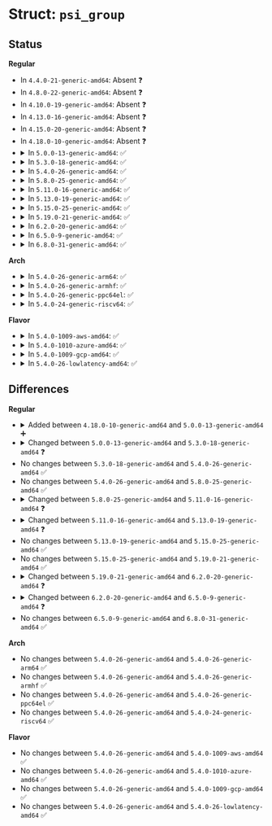 # Struct: <code>psi_group</code>

## Status
<b>Regular</b>
<ul>
<li>
In <code>4.4.0-21-generic-amd64</code>: Absent ❓
</li>
<li>
In <code>4.8.0-22-generic-amd64</code>: Absent ❓
</li>
<li>
In <code>4.10.0-19-generic-amd64</code>: Absent ❓
</li>
<li>
In <code>4.13.0-16-generic-amd64</code>: Absent ❓
</li>
<li>
In <code>4.15.0-20-generic-amd64</code>: Absent ❓
</li>
<li>
In <code>4.18.0-10-generic-amd64</code>: Absent ❓
</li>
<li>
<details>
<summary>In <code>5.0.0-13-generic-amd64</code>: ✅</summary>

```c
struct psi_group {
    struct mutex stat_lock;
    struct psi_group_cpu * pcpu;
    u64[5] total_prev;
    u64 last_update;
    u64 next_update;
    struct delayed_work clock_work;
    u64[5] total;
    long unsigned int[15] avg;
}
```
</details>
</li>
<li>
<details>
<summary>In <code>5.3.0-18-generic-amd64</code>: ✅</summary>

```c
struct psi_group {
    struct mutex avgs_lock;
    struct psi_group_cpu * pcpu;
    u64[5] avg_total;
    u64 avg_last_update;
    u64 avg_next_update;
    struct delayed_work avgs_work;
    u64[10] total;
    long unsigned int[15] avg;
    atomic_t poll_scheduled;
    struct kthread_worker * poll_kworker;
    struct kthread_delayed_work poll_work;
    struct mutex trigger_lock;
    struct list_head triggers;
    u32[5] nr_triggers;
    u32 poll_states;
    u64 poll_min_period;
    u64[5] polling_total;
    u64 polling_next_update;
    u64 polling_until;
}
```
</details>
</li>
<li>
<details>
<summary>In <code>5.4.0-26-generic-amd64</code>: ✅</summary>

```c
struct psi_group {
    struct mutex avgs_lock;
    struct psi_group_cpu * pcpu;
    u64[5] avg_total;
    u64 avg_last_update;
    u64 avg_next_update;
    struct delayed_work avgs_work;
    u64[10] total;
    long unsigned int[15] avg;
    atomic_t poll_scheduled;
    struct kthread_worker * poll_kworker;
    struct kthread_delayed_work poll_work;
    struct mutex trigger_lock;
    struct list_head triggers;
    u32[5] nr_triggers;
    u32 poll_states;
    u64 poll_min_period;
    u64[5] polling_total;
    u64 polling_next_update;
    u64 polling_until;
}
```
</details>
</li>
<li>
<details>
<summary>In <code>5.8.0-25-generic-amd64</code>: ✅</summary>

```c
struct psi_group {
    struct mutex avgs_lock;
    struct psi_group_cpu * pcpu;
    u64[5] avg_total;
    u64 avg_last_update;
    u64 avg_next_update;
    struct delayed_work avgs_work;
    u64[10] total;
    long unsigned int[15] avg;
    atomic_t poll_scheduled;
    struct kthread_worker * poll_kworker;
    struct kthread_delayed_work poll_work;
    struct mutex trigger_lock;
    struct list_head triggers;
    u32[5] nr_triggers;
    u32 poll_states;
    u64 poll_min_period;
    u64[5] polling_total;
    u64 polling_next_update;
    u64 polling_until;
}
```
</details>
</li>
<li>
<details>
<summary>In <code>5.11.0-16-generic-amd64</code>: ✅</summary>

```c
struct psi_group {
    struct mutex avgs_lock;
    struct psi_group_cpu * pcpu;
    u64[5] avg_total;
    u64 avg_last_update;
    u64 avg_next_update;
    struct delayed_work avgs_work;
    u64[10] total;
    long unsigned int[15] avg;
    struct task_struct * poll_task;
    struct timer_list poll_timer;
    wait_queue_head_t poll_wait;
    atomic_t poll_wakeup;
    struct mutex trigger_lock;
    struct list_head triggers;
    u32[5] nr_triggers;
    u32 poll_states;
    u64 poll_min_period;
    u64[5] polling_total;
    u64 polling_next_update;
    u64 polling_until;
}
```
</details>
</li>
<li>
<details>
<summary>In <code>5.13.0-19-generic-amd64</code>: ✅</summary>

```c
struct psi_group {
    struct mutex avgs_lock;
    struct psi_group_cpu * pcpu;
    u64[6] avg_total;
    u64 avg_last_update;
    u64 avg_next_update;
    struct delayed_work avgs_work;
    u64[12] total;
    long unsigned int[18] avg;
    struct task_struct * poll_task;
    struct timer_list poll_timer;
    wait_queue_head_t poll_wait;
    atomic_t poll_wakeup;
    struct mutex trigger_lock;
    struct list_head triggers;
    u32[6] nr_triggers;
    u32 poll_states;
    u64 poll_min_period;
    u64[6] polling_total;
    u64 polling_next_update;
    u64 polling_until;
}
```
</details>
</li>
<li>
<details>
<summary>In <code>5.15.0-25-generic-amd64</code>: ✅</summary>

```c
struct psi_group {
    struct mutex avgs_lock;
    struct psi_group_cpu * pcpu;
    u64[6] avg_total;
    u64 avg_last_update;
    u64 avg_next_update;
    struct delayed_work avgs_work;
    u64[12] total;
    long unsigned int[18] avg;
    struct task_struct * poll_task;
    struct timer_list poll_timer;
    wait_queue_head_t poll_wait;
    atomic_t poll_wakeup;
    struct mutex trigger_lock;
    struct list_head triggers;
    u32[6] nr_triggers;
    u32 poll_states;
    u64 poll_min_period;
    u64[6] polling_total;
    u64 polling_next_update;
    u64 polling_until;
}
```
</details>
</li>
<li>
<details>
<summary>In <code>5.19.0-21-generic-amd64</code>: ✅</summary>

```c
struct psi_group {
    struct mutex avgs_lock;
    struct psi_group_cpu * pcpu;
    u64[6] avg_total;
    u64 avg_last_update;
    u64 avg_next_update;
    struct delayed_work avgs_work;
    u64[12] total;
    long unsigned int[18] avg;
    struct task_struct * poll_task;
    struct timer_list poll_timer;
    wait_queue_head_t poll_wait;
    atomic_t poll_wakeup;
    struct mutex trigger_lock;
    struct list_head triggers;
    u32[6] nr_triggers;
    u32 poll_states;
    u64 poll_min_period;
    u64[6] polling_total;
    u64 polling_next_update;
    u64 polling_until;
}
```
</details>
</li>
<li>
<details>
<summary>In <code>6.2.0-20-generic-amd64</code>: ✅</summary>

```c
struct psi_group {
    struct psi_group * parent;
    bool enabled;
    struct mutex avgs_lock;
    struct psi_group_cpu * pcpu;
    u64[6] avg_total;
    u64 avg_last_update;
    u64 avg_next_update;
    struct delayed_work avgs_work;
    u64[12] total;
    long unsigned int[18] avg;
    struct task_struct * poll_task;
    struct timer_list poll_timer;
    wait_queue_head_t poll_wait;
    atomic_t poll_wakeup;
    atomic_t poll_scheduled;
    struct mutex trigger_lock;
    struct list_head triggers;
    u32[6] nr_triggers;
    u32 poll_states;
    u64 poll_min_period;
    u64[6] polling_total;
    u64 polling_next_update;
    u64 polling_until;
}
```
</details>
</li>
<li>
<details>
<summary>In <code>6.5.0-9-generic-amd64</code>: ✅</summary>

```c
struct psi_group {
    struct psi_group * parent;
    bool enabled;
    struct mutex avgs_lock;
    struct psi_group_cpu * pcpu;
    u64[6] avg_total;
    u64 avg_last_update;
    u64 avg_next_update;
    struct delayed_work avgs_work;
    struct list_head avg_triggers;
    u32[6] avg_nr_triggers;
    u64[12] total;
    long unsigned int[18] avg;
    struct task_struct * rtpoll_task;
    struct timer_list rtpoll_timer;
    wait_queue_head_t rtpoll_wait;
    atomic_t rtpoll_wakeup;
    atomic_t rtpoll_scheduled;
    struct mutex rtpoll_trigger_lock;
    struct list_head rtpoll_triggers;
    u32[6] rtpoll_nr_triggers;
    u32 rtpoll_states;
    u64 rtpoll_min_period;
    u64[6] rtpoll_total;
    u64 rtpoll_next_update;
    u64 rtpoll_until;
}
```
</details>
</li>
<li>
<details>
<summary>In <code>6.8.0-31-generic-amd64</code>: ✅</summary>

```c
struct psi_group {
    struct psi_group * parent;
    bool enabled;
    struct mutex avgs_lock;
    struct psi_group_cpu * pcpu;
    u64[6] avg_total;
    u64 avg_last_update;
    u64 avg_next_update;
    struct delayed_work avgs_work;
    struct list_head avg_triggers;
    u32[6] avg_nr_triggers;
    u64[12] total;
    long unsigned int[18] avg;
    struct task_struct * rtpoll_task;
    struct timer_list rtpoll_timer;
    wait_queue_head_t rtpoll_wait;
    atomic_t rtpoll_wakeup;
    atomic_t rtpoll_scheduled;
    struct mutex rtpoll_trigger_lock;
    struct list_head rtpoll_triggers;
    u32[6] rtpoll_nr_triggers;
    u32 rtpoll_states;
    u64 rtpoll_min_period;
    u64[6] rtpoll_total;
    u64 rtpoll_next_update;
    u64 rtpoll_until;
}
```
</details>
</li>
</ul>
<b>Arch</b>
<ul>
<li>
<details>
<summary>In <code>5.4.0-26-generic-arm64</code>: ✅</summary>

```c
struct psi_group {
    struct mutex avgs_lock;
    struct psi_group_cpu * pcpu;
    u64[5] avg_total;
    u64 avg_last_update;
    u64 avg_next_update;
    struct delayed_work avgs_work;
    u64[10] total;
    long unsigned int[15] avg;
    atomic_t poll_scheduled;
    struct kthread_worker * poll_kworker;
    struct kthread_delayed_work poll_work;
    struct mutex trigger_lock;
    struct list_head triggers;
    u32[5] nr_triggers;
    u32 poll_states;
    u64 poll_min_period;
    u64[5] polling_total;
    u64 polling_next_update;
    u64 polling_until;
}
```
</details>
</li>
<li>
<details>
<summary>In <code>5.4.0-26-generic-armhf</code>: ✅</summary>

```c
struct psi_group {
    struct mutex avgs_lock;
    struct psi_group_cpu * pcpu;
    u64[5] avg_total;
    u64 avg_last_update;
    u64 avg_next_update;
    struct delayed_work avgs_work;
    u64[10] total;
    long unsigned int[15] avg;
    atomic_t poll_scheduled;
    struct kthread_worker * poll_kworker;
    struct kthread_delayed_work poll_work;
    struct mutex trigger_lock;
    struct list_head triggers;
    u32[5] nr_triggers;
    u32 poll_states;
    u64 poll_min_period;
    u64[5] polling_total;
    u64 polling_next_update;
    u64 polling_until;
}
```
</details>
</li>
<li>
<details>
<summary>In <code>5.4.0-26-generic-ppc64el</code>: ✅</summary>

```c
struct psi_group {
    struct mutex avgs_lock;
    struct psi_group_cpu * pcpu;
    u64[5] avg_total;
    u64 avg_last_update;
    u64 avg_next_update;
    struct delayed_work avgs_work;
    u64[10] total;
    long unsigned int[15] avg;
    atomic_t poll_scheduled;
    struct kthread_worker * poll_kworker;
    struct kthread_delayed_work poll_work;
    struct mutex trigger_lock;
    struct list_head triggers;
    u32[5] nr_triggers;
    u32 poll_states;
    u64 poll_min_period;
    u64[5] polling_total;
    u64 polling_next_update;
    u64 polling_until;
}
```
</details>
</li>
<li>
<details>
<summary>In <code>5.4.0-24-generic-riscv64</code>: ✅</summary>

```c
struct psi_group {
    struct mutex avgs_lock;
    struct psi_group_cpu * pcpu;
    u64[5] avg_total;
    u64 avg_last_update;
    u64 avg_next_update;
    struct delayed_work avgs_work;
    u64[10] total;
    long unsigned int[15] avg;
    atomic_t poll_scheduled;
    struct kthread_worker * poll_kworker;
    struct kthread_delayed_work poll_work;
    struct mutex trigger_lock;
    struct list_head triggers;
    u32[5] nr_triggers;
    u32 poll_states;
    u64 poll_min_period;
    u64[5] polling_total;
    u64 polling_next_update;
    u64 polling_until;
}
```
</details>
</li>
</ul>
<b>Flavor</b>
<ul>
<li>
<details>
<summary>In <code>5.4.0-1009-aws-amd64</code>: ✅</summary>

```c
struct psi_group {
    struct mutex avgs_lock;
    struct psi_group_cpu * pcpu;
    u64[5] avg_total;
    u64 avg_last_update;
    u64 avg_next_update;
    struct delayed_work avgs_work;
    u64[10] total;
    long unsigned int[15] avg;
    atomic_t poll_scheduled;
    struct kthread_worker * poll_kworker;
    struct kthread_delayed_work poll_work;
    struct mutex trigger_lock;
    struct list_head triggers;
    u32[5] nr_triggers;
    u32 poll_states;
    u64 poll_min_period;
    u64[5] polling_total;
    u64 polling_next_update;
    u64 polling_until;
}
```
</details>
</li>
<li>
<details>
<summary>In <code>5.4.0-1010-azure-amd64</code>: ✅</summary>

```c
struct psi_group {
    struct mutex avgs_lock;
    struct psi_group_cpu * pcpu;
    u64[5] avg_total;
    u64 avg_last_update;
    u64 avg_next_update;
    struct delayed_work avgs_work;
    u64[10] total;
    long unsigned int[15] avg;
    atomic_t poll_scheduled;
    struct kthread_worker * poll_kworker;
    struct kthread_delayed_work poll_work;
    struct mutex trigger_lock;
    struct list_head triggers;
    u32[5] nr_triggers;
    u32 poll_states;
    u64 poll_min_period;
    u64[5] polling_total;
    u64 polling_next_update;
    u64 polling_until;
}
```
</details>
</li>
<li>
<details>
<summary>In <code>5.4.0-1009-gcp-amd64</code>: ✅</summary>

```c
struct psi_group {
    struct mutex avgs_lock;
    struct psi_group_cpu * pcpu;
    u64[5] avg_total;
    u64 avg_last_update;
    u64 avg_next_update;
    struct delayed_work avgs_work;
    u64[10] total;
    long unsigned int[15] avg;
    atomic_t poll_scheduled;
    struct kthread_worker * poll_kworker;
    struct kthread_delayed_work poll_work;
    struct mutex trigger_lock;
    struct list_head triggers;
    u32[5] nr_triggers;
    u32 poll_states;
    u64 poll_min_period;
    u64[5] polling_total;
    u64 polling_next_update;
    u64 polling_until;
}
```
</details>
</li>
<li>
<details>
<summary>In <code>5.4.0-26-lowlatency-amd64</code>: ✅</summary>

```c
struct psi_group {
    struct mutex avgs_lock;
    struct psi_group_cpu * pcpu;
    u64[5] avg_total;
    u64 avg_last_update;
    u64 avg_next_update;
    struct delayed_work avgs_work;
    u64[10] total;
    long unsigned int[15] avg;
    atomic_t poll_scheduled;
    struct kthread_worker * poll_kworker;
    struct kthread_delayed_work poll_work;
    struct mutex trigger_lock;
    struct list_head triggers;
    u32[5] nr_triggers;
    u32 poll_states;
    u64 poll_min_period;
    u64[5] polling_total;
    u64 polling_next_update;
    u64 polling_until;
}
```
</details>
</li>
</ul>

## Differences
<b>Regular</b>
<ul>
<li>
<details>
<summary>Added between <code>4.18.0-10-generic-amd64</code> and <code>5.0.0-13-generic-amd64</code> ➕</summary>

```c
struct psi_group {
    struct mutex stat_lock;
    struct psi_group_cpu * pcpu;
    u64[5] total_prev;
    u64 last_update;
    u64 next_update;
    struct delayed_work clock_work;
    u64[5] total;
    long unsigned int[15] avg;
}
```
</details>
</li>
<li>
<details>
<summary>Changed between <code>5.0.0-13-generic-amd64</code> and <code>5.3.0-18-generic-amd64</code> ❓</summary>
<ul>
<li>
<b>Field added. </b>
<code>struct mutex avgs_lock</code>
</li>
<li>
<b>Field added. </b>
<code>u64[5] avg_total</code>
</li>
<li>
<b>Field added. </b>
<code>u64 avg_last_update</code>
</li>
<li>
<b>Field added. </b>
<code>u64 avg_next_update</code>
</li>
<li>
<b>Field added. </b>
<code>struct delayed_work avgs_work</code>
</li>
<li>
<b>Field added. </b>
<code>atomic_t poll_scheduled</code>
</li>
<li>
<b>Field added. </b>
<code>struct kthread_worker * poll_kworker</code>
</li>
<li>
<b>Field added. </b>
<code>struct kthread_delayed_work poll_work</code>
</li>
<li>
<b>Field added. </b>
<code>struct mutex trigger_lock</code>
</li>
<li>
<b>Field added. </b>
<code>struct list_head triggers</code>
</li>
<li>
<b>Field added. </b>
<code>u32[5] nr_triggers</code>
</li>
<li>
<b>Field added. </b>
<code>u32 poll_states</code>
</li>
<li>
<b>Field added. </b>
<code>u64 poll_min_period</code>
</li>
<li>
<b>Field added. </b>
<code>u64[5] polling_total</code>
</li>
<li>
<b>Field added. </b>
<code>u64 polling_next_update</code>
</li>
<li>
<b>Field added. </b>
<code>u64 polling_until</code>
</li>
<li>
<b>Field removed. </b>
<code>struct mutex stat_lock</code>
</li>
<li>
<b>Field removed. </b>
<code>u64[5] total_prev</code>
</li>
<li>
<b>Field removed. </b>
<code>u64 last_update</code>
</li>
<li>
<b>Field removed. </b>
<code>u64 next_update</code>
</li>
<li>
<b>Field removed. </b>
<code>struct delayed_work clock_work</code>
</li>
<li>
<b>Field type changed. </b>
<code>u64[5] total</code> ➡️ <code>u64[10] total</code>
</li>
</ul>
</details>
</li>
<li>
No changes between <code>5.3.0-18-generic-amd64</code> and <code>5.4.0-26-generic-amd64</code> ✅
</li>
<li>
No changes between <code>5.4.0-26-generic-amd64</code> and <code>5.8.0-25-generic-amd64</code> ✅
</li>
<li>
<details>
<summary>Changed between <code>5.8.0-25-generic-amd64</code> and <code>5.11.0-16-generic-amd64</code> ❓</summary>
<ul>
<li>
<b>Field added. </b>
<code>struct task_struct * poll_task</code>
</li>
<li>
<b>Field added. </b>
<code>struct timer_list poll_timer</code>
</li>
<li>
<b>Field added. </b>
<code>wait_queue_head_t poll_wait</code>
</li>
<li>
<b>Field added. </b>
<code>atomic_t poll_wakeup</code>
</li>
<li>
<b>Field removed. </b>
<code>atomic_t poll_scheduled</code>
</li>
<li>
<b>Field removed. </b>
<code>struct kthread_worker * poll_kworker</code>
</li>
<li>
<b>Field removed. </b>
<code>struct kthread_delayed_work poll_work</code>
</li>
</ul>
</details>
</li>
<li>
<details>
<summary>Changed between <code>5.11.0-16-generic-amd64</code> and <code>5.13.0-19-generic-amd64</code> ❓</summary>
<ul>
<li>
<b>Field type changed. </b>
<code>u64[5] avg_total</code> ➡️ <code>u64[6] avg_total</code>
</li>
<li>
<b>Field type changed. </b>
<code>u64[10] total</code> ➡️ <code>u64[12] total</code>
</li>
<li>
<b>Field type changed. </b>
<code>long unsigned int[15] avg</code> ➡️ <code>long unsigned int[18] avg</code>
</li>
<li>
<b>Field type changed. </b>
<code>u32[5] nr_triggers</code> ➡️ <code>u32[6] nr_triggers</code>
</li>
<li>
<b>Field type changed. </b>
<code>u64[5] polling_total</code> ➡️ <code>u64[6] polling_total</code>
</li>
</ul>
</details>
</li>
<li>
No changes between <code>5.13.0-19-generic-amd64</code> and <code>5.15.0-25-generic-amd64</code> ✅
</li>
<li>
No changes between <code>5.15.0-25-generic-amd64</code> and <code>5.19.0-21-generic-amd64</code> ✅
</li>
<li>
<details>
<summary>Changed between <code>5.19.0-21-generic-amd64</code> and <code>6.2.0-20-generic-amd64</code> ❓</summary>
<ul>
<li>
<b>Field added. </b>
<code>struct psi_group * parent</code>
</li>
<li>
<b>Field added. </b>
<code>bool enabled</code>
</li>
<li>
<b>Field added. </b>
<code>atomic_t poll_scheduled</code>
</li>
</ul>
</details>
</li>
<li>
<details>
<summary>Changed between <code>6.2.0-20-generic-amd64</code> and <code>6.5.0-9-generic-amd64</code> ❓</summary>
<ul>
<li>
<b>Field added. </b>
<code>struct list_head avg_triggers</code>
</li>
<li>
<b>Field added. </b>
<code>u32[6] avg_nr_triggers</code>
</li>
<li>
<b>Field added. </b>
<code>struct task_struct * rtpoll_task</code>
</li>
<li>
<b>Field added. </b>
<code>struct timer_list rtpoll_timer</code>
</li>
<li>
<b>Field added. </b>
<code>wait_queue_head_t rtpoll_wait</code>
</li>
<li>
<b>Field added. </b>
<code>atomic_t rtpoll_wakeup</code>
</li>
<li>
<b>Field added. </b>
<code>atomic_t rtpoll_scheduled</code>
</li>
<li>
<b>Field added. </b>
<code>struct mutex rtpoll_trigger_lock</code>
</li>
<li>
<b>Field added. </b>
<code>struct list_head rtpoll_triggers</code>
</li>
<li>
<b>Field added. </b>
<code>u32[6] rtpoll_nr_triggers</code>
</li>
<li>
<b>Field added. </b>
<code>u32 rtpoll_states</code>
</li>
<li>
<b>Field added. </b>
<code>u64 rtpoll_min_period</code>
</li>
<li>
<b>Field added. </b>
<code>u64[6] rtpoll_total</code>
</li>
<li>
<b>Field added. </b>
<code>u64 rtpoll_next_update</code>
</li>
<li>
<b>Field added. </b>
<code>u64 rtpoll_until</code>
</li>
<li>
<b>Field removed. </b>
<code>struct task_struct * poll_task</code>
</li>
<li>
<b>Field removed. </b>
<code>struct timer_list poll_timer</code>
</li>
<li>
<b>Field removed. </b>
<code>wait_queue_head_t poll_wait</code>
</li>
<li>
<b>Field removed. </b>
<code>atomic_t poll_wakeup</code>
</li>
<li>
<b>Field removed. </b>
<code>atomic_t poll_scheduled</code>
</li>
<li>
<b>Field removed. </b>
<code>struct mutex trigger_lock</code>
</li>
<li>
<b>Field removed. </b>
<code>struct list_head triggers</code>
</li>
<li>
<b>Field removed. </b>
<code>u32[6] nr_triggers</code>
</li>
<li>
<b>Field removed. </b>
<code>u32 poll_states</code>
</li>
<li>
<b>Field removed. </b>
<code>u64 poll_min_period</code>
</li>
<li>
<b>Field removed. </b>
<code>u64[6] polling_total</code>
</li>
<li>
<b>Field removed. </b>
<code>u64 polling_next_update</code>
</li>
<li>
<b>Field removed. </b>
<code>u64 polling_until</code>
</li>
</ul>
</details>
</li>
<li>
No changes between <code>6.5.0-9-generic-amd64</code> and <code>6.8.0-31-generic-amd64</code> ✅
</li>
</ul>
<b>Arch</b>
<ul>
<li>
No changes between <code>5.4.0-26-generic-amd64</code> and <code>5.4.0-26-generic-arm64</code> ✅
</li>
<li>
No changes between <code>5.4.0-26-generic-amd64</code> and <code>5.4.0-26-generic-armhf</code> ✅
</li>
<li>
No changes between <code>5.4.0-26-generic-amd64</code> and <code>5.4.0-26-generic-ppc64el</code> ✅
</li>
<li>
No changes between <code>5.4.0-26-generic-amd64</code> and <code>5.4.0-24-generic-riscv64</code> ✅
</li>
</ul>
<b>Flavor</b>
<ul>
<li>
No changes between <code>5.4.0-26-generic-amd64</code> and <code>5.4.0-1009-aws-amd64</code> ✅
</li>
<li>
No changes between <code>5.4.0-26-generic-amd64</code> and <code>5.4.0-1010-azure-amd64</code> ✅
</li>
<li>
No changes between <code>5.4.0-26-generic-amd64</code> and <code>5.4.0-1009-gcp-amd64</code> ✅
</li>
<li>
No changes between <code>5.4.0-26-generic-amd64</code> and <code>5.4.0-26-lowlatency-amd64</code> ✅
</li>
</ul>
